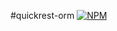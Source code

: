 #quickrest-orm
[![NPM](https://nodei.co/npm/quickrest-orm.png)](https://nodei.co/npm/quickrest-orm/)
